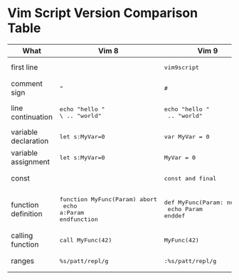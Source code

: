 # Vim Script Version Comparison Table

| What                 | Vim 8                                               | Vim 9                                         |
|----------------------|-----------------------------------------------------|-----------------------------------------------|
| first line           |                                                     | <pre>vim9script</pre>                         |
| comment sign         | <pre>"</pre>                                        | <pre>#</pre>                                  |
| line continuation    | <pre>echo "hello "<br>\ .. "world"</pre>            | <pre>echo "hello "<br> .. "world"</pre>       |
| variable declaration | <pre>let s:MyVar=0</pre>                            | <pre>var MyVar = 0</pre>                      |
| variable assignment  | <pre>let s:MyVar=0</pre>                            | <pre>MyVar = 0</pre>                          |
| const                |                                                     | <pre>const and final</pre>                    |
| function definition  | <pre>function MyFunc(Param) abort<br>   echo a:Param<br>endfunction</pre> | <pre>def MyFunc(Param: number)<br>   echo Param<br>enddef</pre> |
| calling function     | <pre>call MyFunc(42)</pre>                          | <pre>MyFunc(42)</pre>                         |
| ranges               | <pre>%s/patt/repl/g</pre>                           | <pre>:%s/patt/repl/g</pre>                    |
